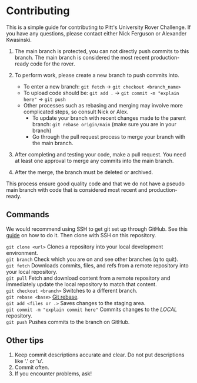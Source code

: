 # Contributing

This is a simple guide for contributing to Pitt's University Rover Challenge. If you have any questions, please contact either Nick Ferguson or Alexander Kwasinski.

1. The main branch is protected, you can not directly push commits to this branch. The main branch is considered the most recent production-ready code for the rover.

2. To perform work, please create a new branch to push commits into.
    * To enter a new branch: `git fetch` -> `git checkout <branch_name>`
    * To upload code should be: `git add .` -> `git commit -m "explain here"` -> `git push`
    * Other processes such as rebasing and merging may involve more complicated steps, so consult Nick or Alex.
        * To update your branch with recent changes made to the parent branch: `git rebase origin/main` (make sure you are in your branch)
        * Go through the pull request process to merge your branch with the main branch.

3. After completing and testing your code, make a pull request. You need at least one approval to merge any commits into the main branch.

4. After the merge, the branch must be deleted or archived.

This process ensure good quality code and that we do not have a pseudo main branch with code that is considered most recent and production-ready. 

## Commands

We would recommend using SSH to get git set up through GitHub. See this [guide](https://www.theserverside.com/blog/Coffee-Talk-Java-News-Stories-and-Opinions/GitHub-SSH-Key-Setup-Config-Ubuntu-Linux) on how to do it. Then clone with SSH on this repository.

`git clone <url>` Clones a repository into your local development environment.  
`git branch` Check which you are on and see other branches (q to quit).  
`git fetch` Downloads commits, files, and refs from a remote repository into your local repository.  
`git pull` Fetch and download content from a remote repository and immediately update the local repository to match that content.  
`git checkout <branch>` Switches to a different branch.  
`git rebase <base>` [Git rebase](https://www.atlassian.com/git/tutorials/rewriting-history/git-rebase).  
`git add <files or .>` Saves changes to the staging area.  
`git commit -m "explain commit here"` Commits changes to the *LOCAL* repository.  
`git push` Pushes commits to the branch on GitHub.  

## Other tips

1. Keep commit descriptions accurate and clear. Do not put descriptions like '.' or 'u'.  
2. Commit often.  
3. If you encounter problems, ask!
